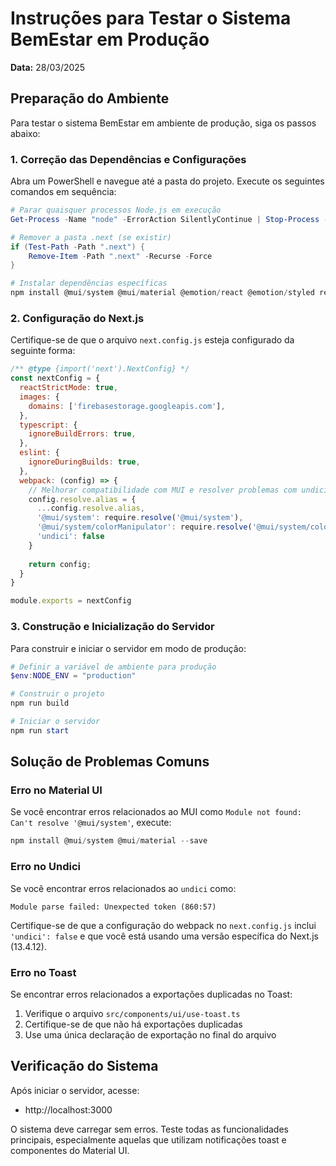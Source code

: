 # Instruções para Testar o Sistema BemEstar em Produção

**Data:** 28/03/2025

## Preparação do Ambiente

Para testar o sistema BemEstar em ambiente de produção, siga os passos abaixo:

### 1. Correção das Dependências e Configurações

Abra um PowerShell e navegue até a pasta do projeto. Execute os seguintes comandos em sequência:

```powershell
# Parar quaisquer processos Node.js em execução
Get-Process -Name "node" -ErrorAction SilentlyContinue | Stop-Process -Force -ErrorAction SilentlyContinue

# Remover a pasta .next (se existir)
if (Test-Path -Path ".next") {
    Remove-Item -Path ".next" -Recurse -Force
}

# Instalar dependências específicas
npm install @mui/system @mui/material @emotion/react @emotion/styled react@18.2.0 react-dom@18.2.0 --save
```

### 2. Configuração do Next.js

Certifique-se de que o arquivo `next.config.js` esteja configurado da seguinte forma:

```javascript
/** @type {import('next').NextConfig} */
const nextConfig = {
  reactStrictMode: true,
  images: {
    domains: ['firebasestorage.googleapis.com'],
  },
  typescript: {
    ignoreBuildErrors: true,
  },
  eslint: {
    ignoreDuringBuilds: true,
  },
  webpack: (config) => {
    // Melhorar compatibilidade com MUI e resolver problemas com undici
    config.resolve.alias = {
      ...config.resolve.alias,
      '@mui/system': require.resolve('@mui/system'),
      '@mui/system/colorManipulator': require.resolve('@mui/system/colorManipulator'),
      'undici': false
    }
    
    return config;
  }
}

module.exports = nextConfig
```

### 3. Construção e Inicialização do Servidor

Para construir e iniciar o servidor em modo de produção:

```powershell
# Definir a variável de ambiente para produção
$env:NODE_ENV = "production"

# Construir o projeto
npm run build

# Iniciar o servidor
npm run start
```

## Solução de Problemas Comuns

### Erro no Material UI

Se você encontrar erros relacionados ao MUI como `Module not found: Can't resolve '@mui/system'`, execute:

```powershell
npm install @mui/system @mui/material --save
```

### Erro no Undici

Se você encontrar erros relacionados ao `undici` como:

```
Module parse failed: Unexpected token (860:57)
```

Certifique-se de que a configuração do webpack no `next.config.js` inclui `'undici': false` e que você está usando uma versão específica do Next.js (13.4.12).

### Erro no Toast

Se encontrar erros relacionados a exportações duplicadas no Toast:

1. Verifique o arquivo `src/components/ui/use-toast.ts`
2. Certifique-se de que não há exportações duplicadas
3. Use uma única declaração de exportação no final do arquivo

## Verificação do Sistema

Após iniciar o servidor, acesse:

- http://localhost:3000

O sistema deve carregar sem erros. Teste todas as funcionalidades principais, especialmente aquelas que utilizam notificações toast e componentes do Material UI. 